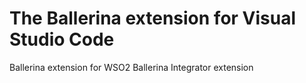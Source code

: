 # The Ballerina extension for Visual Studio Code

Ballerina extension for WSO2 Ballerina Integrator extension
